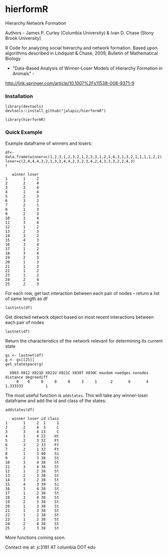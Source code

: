 # hierformR
Hierarchy Network Formation

Authors -   James P. Curley (Columbia University) & Ivan D. Chase (Stony Brook University)

R Code for analyzing social hierarchy and network formation.  Based upon algorithms described in Lindquist & Chase, 2009, Bulletin of Mathematical Biology
- "Data-Based Analysis of Winner-Loser Models of Hierarchy Formation in Animals" -

http://link.springer.com/article/10.1007%2Fs11538-008-9371-9


### Installation
```
library(devtools)
devtools::install_github("jalapic/hierformR")

library(hierformR)
```


### Quick Example


 Example dataframe of winners and losers:

```
df<-data.frame(winner=c(1,2,3,1,2,3,2,1,2,3,3,1,2,3,4,3,1,3,2,1,1,1,1,2,2),
loser=c(2,4,4,4,3,2,1,3,3,4,4,2,3,2,3,4,2,4,3,3,3,2,2,4,3)
)

   winner loser
1       1     2
2       2     4
3       3     4
4       1     4
5       2     3
6       3     2
7       2     1
8       1     3
9       2     3
10      3     4
11      3     4
12      1     2
13      2     3
14      3     2
15      4     3
16      3     4
17      1     2
18      3     4
19      2     3
20      1     3
21      1     3
22      1     2
23      1     2
24      2     4
25      2     3

```


 For each row, get last interaction between each pair of nodes - return a list of same length as df

```
lastints(df)
```

 Get directed network object based on most recent interactions between each pair of nodes

```
lastnet(df)
```

 Return the characteristics of the network relevant for determining its current state

```
gs <- lastnet(df)
g <- gs[[25]]
get_statespace(g)

  X003 X012 X021D X021U X021C X030T X030C maxdom noedges nonodes distance degreediff
     0    0     0     0     0     3     1      2       6       4 1.333333          1
```



 
 
The most useful function is `addstates`.  This will take any winner-loser dataframe and add the id and class of the states:

```
addstates(df)

   winner loser id class
1       1     2  1     1
2       2     4  3     L
3       3     4 13     C
4       1     4 22    Ht
5       2     3 32    Ft
6       3     2 33    Ft
7       2     1 32    Ft
8       1     3 40    Si
9       2     3 38    St
10      3     4 38    St
11      3     4 38    St
12      1     2 38    St
13      2     3 38    St
14      3     2 38    St
15      4     3 39    Si
16      3     4 38    St
17      1     2 38    St
18      3     4 38    St
19      2     3 38    St
20      1     3 38    St
21      1     3 38    St
22      1     2 38    St
23      1     2 38    St
24      2     4 38    St
25      2     3 38    St
```





More  functions coming soon.

Contact me at:   jc3181 AT columbia DOT edu
